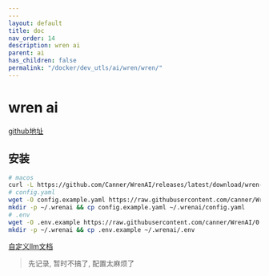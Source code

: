 ```yaml
---
---
layout: default
title: doc
nav_order: 14
description: wren ai
parent: ai
has_children: false
permalink: "/docker/dev_utls/ai/wren/wren/"
---
```


# wren ai

[github地址](https://github.com/Canner/WrenAI)

## 安装

```bash
# macos
curl -L https://github.com/Canner/WrenAI/releases/latest/download/wren-launcher-darwin.tar.gz | tar -xz && ./wren-launcher-darwin
# config.yaml
wget -O config.example.yaml https://raw.githubusercontent.com/canner/WrenAI/0.13.2/docker/config.example.yaml && \
mkdir -p ~/.wrenai && cp config.example.yaml ~/.wrenai/config.yaml
# .env
wget -O .env.example https://raw.githubusercontent.com/canner/WrenAI/0.13.2/docker/.env.example && \
mkdir -p ~/.wrenai && cp .env.example ~/.wrenai/.env
```

[自定义llm文档](https://docs.getwren.ai/oss/installation/custom_llm#running-wren-ai-with-your-custom-llm-embedder-or-document-store)

> 先记录, 暂时不搞了, 配置太麻烦了
